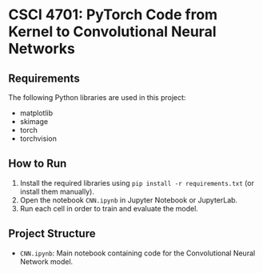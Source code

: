 # CSCI 4701: PyTorch Code from Kernel to Convolutional Neural Networks

## Requirements
The following Python libraries are used in this project:
- matplotlib  
- skimage  
- torch  
- torchvision  

## How to Run
1. Install the required libraries using `pip install -r requirements.txt` (or install them manually).
2. Open the notebook `CNN.ipynb` in Jupyter Notebook or JupyterLab.
3. Run each cell in order to train and evaluate the model.

## Project Structure
- `CNN.ipynb`: Main notebook containing code for the Convolutional Neural Network model.

